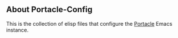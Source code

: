 ## About Portacle-Config
This is the collection of elisp files that configure the [Portacle](https://github.com/Shinmera/portacle) Emacs instance.
